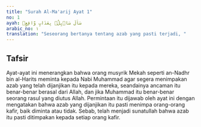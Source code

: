 ```yaml
---
title: "Surah Al-Ma'arij Ayat 1"
no: 1
ayah: سَاَلَ سَاۤىِٕلٌۢ بِعَذَابٍ وَّاقِعٍۙ
arabic_no: ١
translation: "Seseorang bertanya tentang azab yang pasti terjadi, "
---
```


## Tafsir

Ayat-ayat ini menerangkan bahwa orang musyrik Mekah seperti an-Nadhr bin al-Harits meminta kepada Nabi Muhammad agar segera menimpakan azab yang telah dijanjikan itu kepada mereka, seandainya ancaman itu benar-benar berasal dari Allah, dan jika Muhammad itu benar-benar seorang rasul yang diutus Allah. Permintaan itu dijawab oleh ayat ini dengan mengatakan bahwa azab yang dijanjikan itu pasti menimpa orang-orang kafir, baik diminta atau tidak. Sebab, telah menjadi sunatullah bahwa azab itu pasti ditimpakan kepada setiap orang kafir.